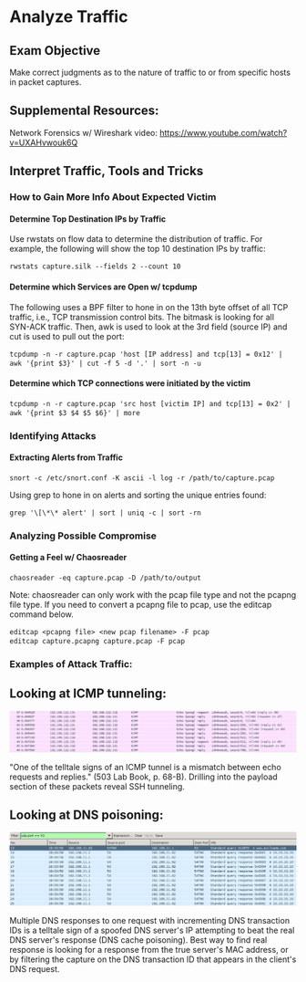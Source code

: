 # Analyze Traffic

## Exam Objective

Make correct judgments as to the nature of traffic to or from specific hosts in packet captures.

## Supplemental Resources:

Network Forensics w/ Wireshark video:
https://www.youtube.com/watch?v=UXAHvwouk6Q

## Interpret Traffic, Tools and Tricks

### How to Gain More Info About Expected Victim

#### Determine Top Destination IPs by Traffic

Use rwstats on flow data to determine the distribution of traffic. For example, the following will show the top 10 destination IPs by traffic:

```
rwstats capture.silk --fields 2 --count 10
```

#### Determine which Services are Open w/ tcpdump

The following uses a BPF filter to hone in on the 13th byte offset of all TCP traffic, i.e., TCP transmission control bits. The bitmask is looking for all SYN-ACK traffic. Then, awk is used to look at the 3rd field (source IP) and cut is used to pull out the port:

```
tcpdump -n -r capture.pcap 'host [IP address] and tcp[13] = 0x12' | awk '{print $3}' | cut -f 5 -d '.' | sort -n -u
```

#### Determine which TCP connections were initiated by the victim

```
tcpdump -n -r capture.pcap 'src host [victim IP] and tcp[13] = 0x2' | awk '{print $3 $4 $5 $6}' | more
```

### Identifying Attacks

#### Extracting Alerts from Traffic

```
snort -c /etc/snort.conf -K ascii -l log -r /path/to/capture.pcap
```

Using grep to hone in on alerts and sorting the unique entries found:

```
grep '\[\*\* alert' | sort | uniq -c | sort -rn
```

### Analyzing Possible Compromise

#### Getting a Feel w/ Chaosreader

```
chaosreader -eq capture.pcap -D /path/to/output
```

Note: chaosreader can only work with the pcap file type and not the pcapng file type. If you need to convert a pcapng file to pcap, use the editcap command below. 

```
editcap <pcapng file> <new pcap filename> -F pcap
editcap capture.pcapng capture.pcap -F pcap
```

### Examples of Attack Traffic:

## Looking at ICMP tunneling:

![ICMP Tunneling](../screenshots/interpret-traffic-icmp-tunneling.PNG?raw=true "ICMP Tunneling")

"One of the telltale signs of an ICMP tunnel is a mismatch between echo requests and replies." (503 Lab Book, p. 68-B).  Drilling into the payload section of these packets reveal SSH tunneling.

## Looking at DNS poisoning:

![DNS Poisoning](../screenshots/interpret-traffic-dns-poisoning.PNG?raw=true "DNS Poisoning")

Multiple DNS responses to one request with incrementing DNS transaction IDs is a telltale sign of a spoofed DNS server's IP attempting to beat the real DNS server's response (DNS cache poisoning).  Best way to find real response is looking for a response from the true server's MAC address, or by filtering the capture on the DNS transaction ID that appears in the client's DNS request.


